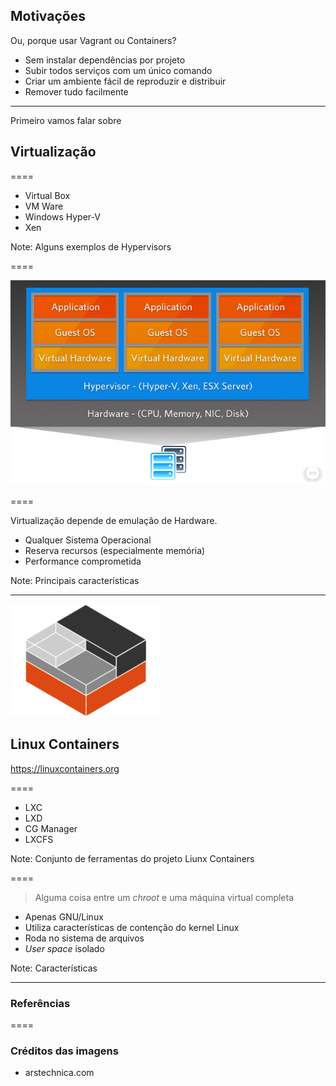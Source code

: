 ## Motivações

Ou, porque usar Vagrant ou Containers?

- Sem instalar dependências por projeto
- Subir todos serviços com um único comando
- Criar um ambiente fácil de reproduzir e distribuir
- Remover tudo facilmente

----

Primeiro vamos falar sobre

## Virtualização

====

- Virtual Box
- VM Ware
- Windows Hyper-V
- Xen

Note:
Alguns exemplos de Hypervisors

====

![virtualization](img/virtualization.png)

====

Virtualização depende de emulação de Hardware.

- Qualquer Sistema Operacional
- Reserva recursos (especialmente memória)
- Performance comprometida

Note:
Principais características

----

![logo-lxc](img/logo-lxc.png) <!-- .element: class="no-border no-background" -->

## Linux Containers

https://linuxcontainers.org

====

- LXC
- LXD
- CG Manager
- LXCFS

Note:
Conjunto de ferramentas do projeto Liunx Containers

====

> Alguma coisa entre um _chroot_ e uma máquina virtual completa

- Apenas GNU/Linux
- Utiliza características de contenção do kernel Linux
- Roda no sistema de arquivos
- _User space_ isolado

Note:
Características

----

### Referências

====

### Créditos das imagens

- arstechnica.com
